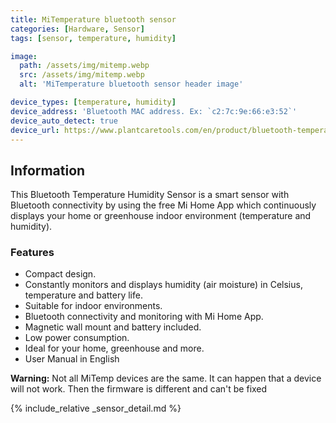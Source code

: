 ```yaml
---
title: MiTemperature bluetooth sensor
categories: [Hardware, Sensor]
tags: [sensor, temperature, humidity]

image:
  path: /assets/img/mitemp.webp
  src: /assets/img/mitemp.webp
  alt: 'MiTemperature bluetooth sensor header image'

device_types: [temperature, humidity]
device_address: 'Bluetooth MAC address. Ex: `c2:7c:9e:66:e3:52`'
device_auto_detect: true
device_url: https://www.plantcaretools.com/en/product/bluetooth-temperature-humidity-sensor/?v=f003c44deab6
---
```


## Information

This Bluetooth Temperature Humidity Sensor is a smart sensor with Bluetooth connectivity by using the free Mi Home App which continuously displays your home or greenhouse indoor environment (temperature and humidity).

### Features

- Compact design.
- Constantly monitors and displays humidity (air moisture) in Celsius, temperature and battery life.
- Suitable for indoor environments.
- Bluetooth connectivity and monitoring with Mi Home App.
- Magnetic wall mount and battery included.
- Low power consumption.
- Ideal for your home, greenhouse and more.
- User Manual in English

**Warning:** Not all MiTemp devices are the same. It can happen that a device will not work. Then the firmware is different and can't be fixed

{% include_relative _sensor_detail.md %}
